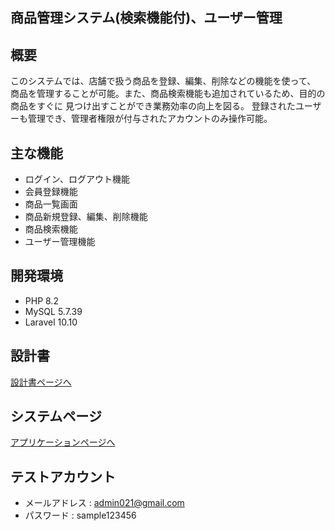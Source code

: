 ## 商品管理システム(検索機能付)、ユーザー管理

## 概要
このシステムでは、店舗で扱う商品を登録、編集、削除などの機能を使って、
商品を管理することが可能。また、商品検索機能も追加されているため、目的の商品をすぐに
見つけ出すことができ業務効率の向上を図る。
登録されたユーザーも管理でき、管理者権限が付与されたアカウントのみ操作可能。

## 主な機能
- ログイン、ログアウト機能
- 会員登録機能
- 商品一覧画面
- 商品新規登録、編集、削除機能
- 商品検索機能
- ユーザー管理機能

## 開発環境
- PHP 8.2
- MySQL 5.7.39
- Laravel 10.10


## 設計書
[設計書ページへ](https://drive.google.com/drive/folders/1BZSxf_Z6Ij7Vn_Gl-JclxAxj3yJ1V-Rm?usp=drive_link)

## システムページ
[アプリケーションページへ](https://items-management-df89cd516b24.herokuapp.com)

## テストアカウント

- メールアドレス : admin021@gmail.com
- パスワード : sample123456




